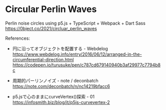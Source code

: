 # Circular Perlin Waves
Perlin noise circles using p5.js + TypeScript + Webpack + Dart Sass  
https://0bject.co/2021/circluar_perlin_waves


References:
- 円に沿ってオブジェクトを配置する - Webdelog
https://www.webdelog.info/entry/2016/06/12/arranged-in-the-circumferential-direction.html
https://codepen.io/turusuke/pen/c787cd679140940b3af29977c7794b8c
  
- 周期的パーリンノイズ - note / deconbatch
https://note.com/deconbatch/n/nc14219bfacc6
  
- p5.jsで心のままにcurveVertex()探索 - 01
https://infosmith.biz/blog/it/p5js-curvevertex-2